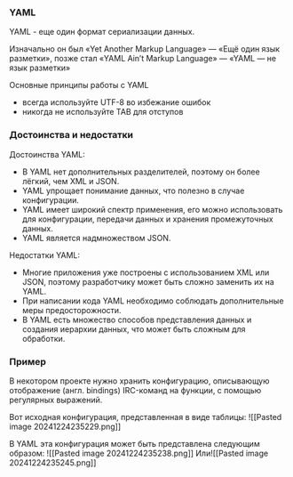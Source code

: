 ### YAML
YAML - еще один формат сериализации данных.

Изначально он был «Yet Another Markup Language» — «Ещё один язык разметки», позже стал «YAML Ain’t Markup Language» — «YAML — не язык разметки»

Основные принципы работы с YAML
- всегда используйте UTF-8 во избежание ошибок
- никогда не используйте TAB для отступов

### Достоинства и недостатки
Достоинства YAML:
- В YAML нет дополнительных разделителей, поэтому он более лёгкий, чем XML и JSON.
- YAML упрощает понимание данных, что полезно в случае конфигурации.
- YAML имеет широкий спектр применения, его можно использовать для конфигурации, передачи данных и хранения промежуточных данных.
- YAML является надмножеством JSON.

Недостатки YAML:
- Многие приложения уже построены с использованием XML или JSON, поэтому разработчику может быть сложно заменить их на YAML.
- При написании кода YAML необходимо соблюдать дополнительные меры предосторожности.
- В YAML есть множество способов представления данных и создания иерархии данных, что может быть сложным для обработки.

### Пример
В некотором проекте нужно хранить конфигурацию, описывающую отображение (англ. bindings) IRC-команд на функции, с помощью регулярных выражений.

Вот исходная конфигурация, представленная в виде таблицы:
![[Pasted image 20241224235229.png]]

В YAML эта конфигурация может быть представлена следующим образом:
![[Pasted image 20241224235238.png]]
Или![[Pasted image 20241224235245.png]]



